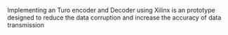 Implementing an Turo encoder and Decoder using Xilinx is an prototype designed to reduce the data corruption and increase the accuracy of data transmission
